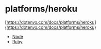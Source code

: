 # platforms/heroku

[https://dotenvx.com/docs/platforms/heroku](https://dotenvx.com/docs/platforms/heroku)

* [Node](./nodejs)
* [Ruby](./ruby)
